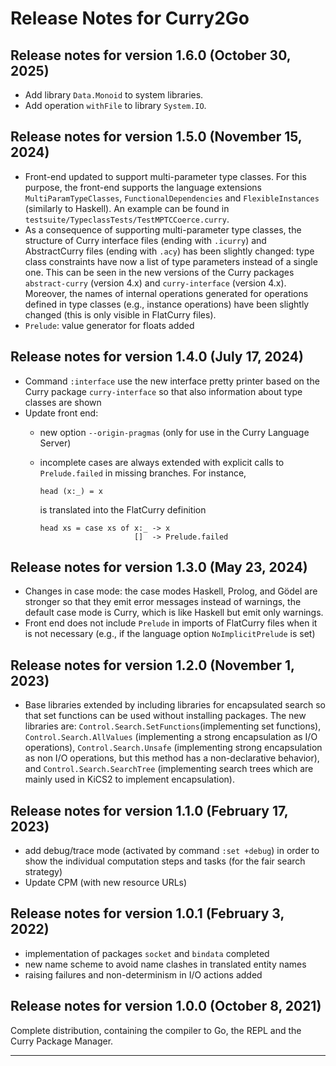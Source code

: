 Release Notes for Curry2Go
==========================

Release notes for version 1.6.0 (October 30, 2025)
--------------------------------------------------

  * Add library `Data.Monoid` to system libraries.
  * Add operation `withFile` to library `System.IO`.


Release notes for version 1.5.0 (November 15, 2024)
---------------------------------------------------

  * Front-end updated to support multi-parameter type classes.
    For this purpose, the front-end supports the language extensions
    `MultiParamTypeClasses`, `FunctionalDependencies` and
    `FlexibleInstances` (similarly to Haskell).
    An example can be found in `testsuite/TypeclassTests/TestMPTCCoerce.curry`.
  * As a consequence of supporting multi-parameter type classes,
    the structure of Curry interface files (ending with `.icurry`)
    and AbstractCurry files (ending with `.acy`) has been slightly changed:
    type class constraints have now a list of type parameters
    instead of a single one. This can be seen in the new versions
    of the Curry packages `abstract-curry` (version 4.x) and
    `curry-interface` (version 4.x).
    Moreover, the names of internal operations generated for
    operations defined in type classes (e.g., instance operations)
    have been slightly changed (this is only visible in FlatCurry files).
  * `Prelude`: value generator for floats added


Release notes for version 1.4.0 (July 17, 2024)
-----------------------------------------------

  * Command `:interface` use the new interface pretty printer
    based on the Curry package `curry-interface` so that also
    information about type classes are shown
  * Update front end:
    - new option `--origin-pragmas` (only for use in the Curry Language Server)
    - incomplete cases are always extended with explicit calls to
      `Prelude.failed` in missing branches. For instance,

          head (x:_) = x

      is translated into the FlatCurry definition

          head xs = case xs of x:_ -> x
                               []  -> Prelude.failed


Release notes for version 1.3.0 (May 23, 2024)
----------------------------------------------

  * Changes in case mode: the case modes Haskell, Prolog, and Gödel
    are stronger so that they emit error messages instead of warnings,
    the default case mode is Curry, which is like Haskell but emit
    only warnings.
  * Front end does not include `Prelude` in imports of FlatCurry files
    when it is not necessary (e.g., if the language option `NoImplicitPrelude`
    is set)


Release notes for version 1.2.0 (November 1, 2023)
---------------------------------------------------

  * Base libraries extended by including libraries for encapsulated search
    so that set functions can be used without installing packages.
    The new libraries are: `Control.Search.SetFunctions`(implementing
    set functions), `Control.Search.AllValues` (implementing a strong
    encapsulation as I/O operations), `Control.Search.Unsafe`
    (implementing strong encapsulation as non I/O operations, but this
    method has a non-declarative behavior), and `Control.Search.SearchTree`
    (implementing search trees which are mainly used in KiCS2 to implement
    encapsulation).


Release notes for version 1.1.0 (February 17, 2023)
---------------------------------------------------

* add debug/trace mode (activated by command `:set +debug`)
  in order to show the individual computation steps and tasks
  (for the fair search strategy)
* Update CPM (with new resource URLs)


Release notes for version 1.0.1 (February 3, 2022)
--------------------------------------------------

* implementation of packages `socket` and `bindata` completed
* new name scheme to avoid name clashes in translated entity names
* raising failures and non-determinism in I/O actions added


Release notes for version 1.0.0 (October 8, 2021)
-------------------------------------------------

Complete distribution, containing the compiler to Go,
the REPL and the Curry Package Manager.

-------------------------------------------------------------------------

